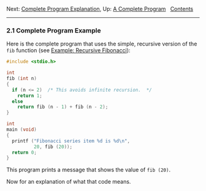 Next: [Complete Program Explanation](Complete-Explanation.md), Up: [A
Complete Program](Complete-Program.md)  
[Contents](index.md#SEC_Contents "Table of contents")  

------------------------------------------------------------------------


### 2.1 Complete Program Example 

Here is the complete program that uses the simple, recursive version of
the `fib` function (see [Example: Recursive
Fibonacci](Recursive-Fibonacci.md)):

``` C
#include <stdio.h>

int
fib (int n)
{
  if (n <= 2)  /* This avoids infinite recursion.  */
    return 1;
  else
    return fib (n - 1) + fib (n - 2);
}

int
main (void)
{
  printf ("Fibonacci series item %d is %d\n",
          20, fib (20));
  return 0;
}
```

This program prints a message that shows the value of `fib (20)`.

Now for an explanation of what that code means.
